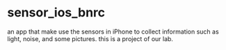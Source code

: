 sensor_ios_bnrc
===============

an app that make use the sensors in iPhone to collect information such as light, noise, and some pictures. this is a project of our lab.
